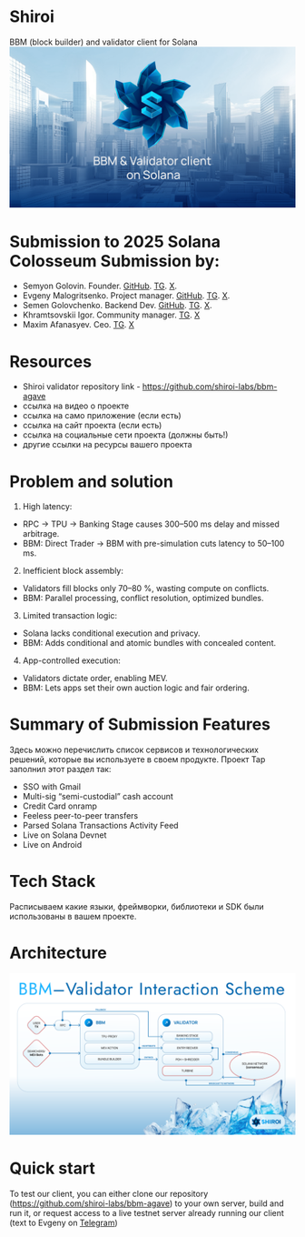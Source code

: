 # Shiroi
BBM (block builder) and validator client for Solana
![Shiroi img](shiroi_git.png)
# Submission to 2025 Solana Colosseum Submission by:
- Semyon Golovin. Founder. [GitHub](https://github.com/semgoSE). [TG](https://t.me/semgoSE). [X](https://x.com/semgoSE).
- Evgeny Malogritsenko. Project manager. [GitHub](https://github.com/Noname400). [TG](https://t.me/nonexhunt). [X](https://x.com/DevnpSol).
- Semen Golovchenko. Backend Dev. [GitHub](https://github.com/iFrosta). [TG](https://t.me/ifrosta). [X](https://x.com/ifrosta).
- Khramtsovskii Igor. Community manager. [TG](https://t.me/hagtyf). [X](https://x.com/YmkaAvadol)
- Maxim Afanasyev. Ceo. [TG](https://t.me/maxnutrition). [X](https://x.com/_Marakaya)

# Resources
- Shiroi validator repository link - https://github.com/shiroi-labs/bbm-agave
- ссылка на видео о проекте
- ссылка на само приложение (если есть)
- ссылка на сайт проекта (если есть)
- ссылка на социальные сети проекта (должны быть!)
- другие ссылки на ресурсы вашего проекта

# Problem and solution
1. High latency:
- RPC → TPU → Banking Stage causes 300–500 ms delay and missed arbitrage.
- BBM: Direct Trader → BBM with pre-simulation cuts latency to 50–100 ms.
2. Inefficient block assembly:
- Validators fill blocks only 70–80 %, wasting compute on conflicts.
- BBM: Parallel processing, conflict resolution, optimized bundles.
3. Limited transaction logic:
 - Solana lacks conditional execution and privacy.
 - BBM: Adds conditional and atomic bundles with concealed content.
4. App-controlled execution:
- Validators dictate order, enabling MEV.
- BBM: Lets apps set their own auction logic and fair ordering.
# Summary of Submission Features
Здесь можно перечислить список сервисов и технологических решений, которые вы используете в своем продукте.
Проект Tap заполнил этот раздел так:
   - SSO with Gmail
   - Multi-sig “semi-custodial” cash account
   - Credit Card onramp
   - Feeless peer-to-peer transfers
   - Parsed Solana Transactions Activity Feed
   - Live on Solana Devnet
   - Live on Android

# Tech Stack
Расписываем какие языки, фреймворки, библиотеки и SDK были использованы в вашем проекте.

# Architecture
![Shiroi scheme](shiroi_scheme.png)

# Quick start
To test our client, you can either clone our repository (https://github.com/shiroi-labs/bbm-agave) to your own server, build and run it, or request access to a live testnet server already running our client (text to Evgeny on [Telegram](https://t.me/nonexhunt))
